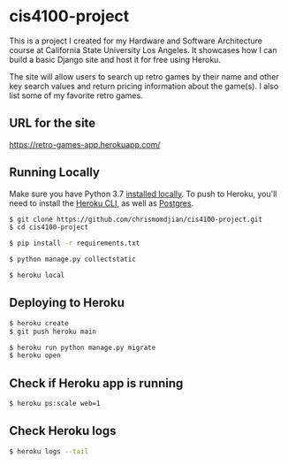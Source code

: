 # cis4100-project

This is a project I created for my Hardware and Software Architecture course at California State University Los Angeles. It showcases how I can build a basic Django site and host it for free using Heroku.

The site will allow users to search up retro games by their name and other key search values and return pricing information about the game(s). I also list some of my favorite retro games.

## URL for the site
https://retro-games-app.herokuapp.com/

## Running Locally

Make sure you have Python 3.7 [installed locally](http://install.python-guide.org). To push to Heroku, you'll need to install the [Heroku CLI](https://devcenter.heroku.com/articles/heroku-cli), as well as [Postgres](https://devcenter.heroku.com/articles/heroku-postgresql#local-setup).

```sh
$ git clone https://github.com/chrismomdjian/cis4100-project.git
$ cd cis4100-project

$ pip install -r requirements.txt

$ python manage.py collectstatic

$ heroku local
```

## Deploying to Heroku

```sh
$ heroku create
$ git push heroku main

$ heroku run python manage.py migrate
$ heroku open
```

## Check if Heroku app is running

```sh
$ heroku ps:scale web=1 
```

## Check Heroku logs

```sh
$ heroku logs --tail
```
